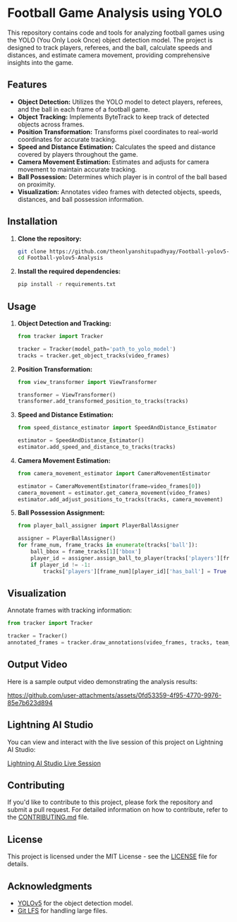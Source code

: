 # Football Game Analysis using YOLO

This repository contains code and tools for analyzing football games using the YOLO (You Only Look Once) object detection model. The project is designed to track players, referees, and the ball, calculate speeds and distances, and estimate camera movement, providing comprehensive insights into the game.

## Features

- **Object Detection:** Utilizes the YOLO model to detect players, referees, and the ball in each frame of a football game.
- **Object Tracking:** Implements ByteTrack to keep track of detected objects across frames.
- **Position Transformation:** Transforms pixel coordinates to real-world coordinates for accurate tracking.
- **Speed and Distance Estimation:** Calculates the speed and distance covered by players throughout the game.
- **Camera Movement Estimation:** Estimates and adjusts for camera movement to maintain accurate tracking.
- **Ball Possession:** Determines which player is in control of the ball based on proximity.
- **Visualization:** Annotates video frames with detected objects, speeds, distances, and ball possession information.

## Installation

1. **Clone the repository:**
    ```bash
    git clone https://github.com/theonlyanshitupadhyay/Football-yolov5-Analysis.git
    cd Football-yolov5-Analysis
    ```

2. **Install the required dependencies:**
    ```bash
    pip install -r requirements.txt
    ```

## Usage

1. **Object Detection and Tracking:**
    ```python
    from tracker import Tracker
    
    tracker = Tracker(model_path='path_to_yolo_model')
    tracks = tracker.get_object_tracks(video_frames)
    ```

2. **Position Transformation:**
    ```python
    from view_transformer import ViewTransformer
    
    transformer = ViewTransformer()
    transformer.add_transformed_position_to_tracks(tracks)
    ```

3. **Speed and Distance Estimation:**
    ```python
    from speed_distance_estimator import SpeedAndDistance_Estimator
    
    estimator = SpeedAndDistance_Estimator()
    estimator.add_speed_and_distance_to_tracks(tracks)
    ```

4. **Camera Movement Estimation:**
    ```python
    from camera_movement_estimator import CameraMovementEstimator
    
    estimator = CameraMovementEstimator(frame=video_frames[0])
    camera_movement = estimator.get_camera_movement(video_frames)
    estimator.add_adjust_positions_to_tracks(tracks, camera_movement)
    ```

5. **Ball Possession Assignment:**
    ```python
    from player_ball_assigner import PlayerBallAssigner
    
    assigner = PlayerBallAssigner()
    for frame_num, frame_tracks in enumerate(tracks['ball']):
        ball_bbox = frame_tracks[1]['bbox']
        player_id = assigner.assign_ball_to_player(tracks['players'][frame_num], ball_bbox)
        if player_id != -1:
            tracks['players'][frame_num][player_id]['has_ball'] = True
    ```

## Visualization

Annotate frames with tracking information:
```python
from tracker import Tracker

tracker = Tracker()
annotated_frames = tracker.draw_annotations(video_frames, tracks, team_ball_control)
```

## Output Video

Here is a sample output video demonstrating the analysis results:







https://github.com/user-attachments/assets/0fd53359-4f95-4770-9976-85e7b623d894


## Lightning AI Studio

You can view and interact with the live session of this project on Lightning AI Studio:

[Lightning AI Studio Live Session](https://lightning.ai/live-session/c329b419-e274-4d0d-859f-9148d4c503aa)

## Contributing

If you'd like to contribute to this project, please fork the repository and submit a pull request. For detailed information on how to contribute, refer to the [CONTRIBUTING.md](CONTRIBUTING.md) file.

## License

This project is licensed under the MIT License - see the [LICENSE](LICENSE) file for details.

## Acknowledgments

- [YOLOv5](https://github.com/ultralytics/yolov5) for the object detection model.
- [Git LFS](https://git-lfs.github.com) for handling large files.
